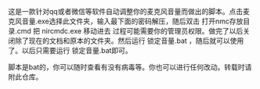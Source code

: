 这是一款针对qq或者微信等软件自动调整你的麦克风音量而做出的脚本。点击麦克风音量.exe选择此文件夹，输入最下面的密码解压，随后双击 打开nmc存放目录.cmd 把 nircmdc.exe 移动进去
过程可能需要你的管理员权限。做完了以后关闭除了现在的文档和原本的文件夹。然后运行 锁定音量.bat ，随后就可以使用了。以后只需要运行 锁定音量.bat即可。

脚本是bat的，你可以随时查看有没有病毒等。你也可以进行任何改动。转载时请附此仓库。
